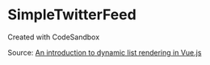 # SimpleTwitterFeed
Created with CodeSandbox

Source: [An introduction to dynamic list rendering in Vue.js](https://www.freecodecamp.org/news/an-introduction-to-dynamic-list-rendering-in-vue-js-a70eea3e321/)
